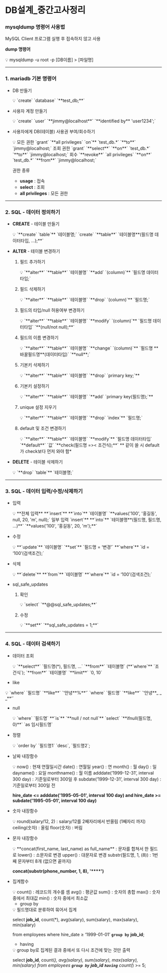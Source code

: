 # DB설계_중간고사정리

### mysqldump 명령어 사용법

MySQL Client 프로그램 실행 후 접속하지 않고 사용

**dump 명령어**

<aside>
💡 mysqldump -u root -p [DB이름] > [파일명]

</aside>

---

### 1. mariadb 기본 명령어

- DB 만들기
    
    <aside>
    💡 `create` `database` `**test_db;**`
    
    </aside>
    
- 사용자 계정 만들기
    
    <aside>
    💡 `create` `user` `**jimmy@localhost**` `**identified by** 'user1234';`
    
    </aside>
    
- 사용자에게 DB(테이블) 사용권 부여/회수하기
    
    <aside>
    💡 모든 권한
    `grant` `**all privileges` `on`** `test_db.*` `**to**` `jimmy@localhost;`
    조회 권한
    `grant` `**select**` `**on**` `test_db.*` `**to**` `jimmy@localhost;`
    회수
    `**revoke**` `all privileges` `**on**` `test_db.*` `**from**` `jimmy@localhost;`
    
    권한 종류
    - **usage** : 접속
    - **select** : 조회
    - **all privileges** : 모든 권한
    
    </aside>
    

---

### 2. SQL - 데이터 정의하기

- **CREATE** - 테이블 만들기
    
    <aside>
    💡 `**create` `table`** `테이블명;`
    `create` `**table**` `테이블명**(필드명 데이터타입, ...);**`
    
    </aside>
    
- **ALTER** - 테이블 변경하기
    1. 필드 추가하기
        
        <aside>
        💡 `**alter**` `**table**` `테이블명` `**add` `(column)`** `필드명 데이터타입;`
        
        </aside>
        
    2. 필드 삭제하기
        
        <aside>
        💡 `**alter**` `**table**` `테이블명` `**drop` `(column)`** `필드명;`
        
        </aside>
        
    3. 필드의 타입/null 허용여부 변경하기
        
        <aside>
        💡 `**alter**` `**table**` `테이블명` `**modify` `(column)`** `필드명 데이터타입` `**(null/not null);**`
        
        </aside>
        
    4. 필드의 이름 변경하기
        
        <aside>
        💡 `**alter**` `**table**` `테이블명` `**change` `(column)`** `필드명 **바꿀필드명**(데이터타입)` `**null**;`
        
        </aside>
        
    5. 기본키 삭제하기
        
        <aside>
        💡 `**alter**` `**table**` `테이블명` `**drop` `primary key;`**
        
        </aside>
        
    6. 기본키 설정하기
        
        <aside>
        💡 `**alter**` `**table**` `테이블명` `**add` `primary key(필드명);`**
        
        </aside>
        
    7. unique 설정 지우기
        
        <aside>
        💡 `**alter**` `**table**` `테이블명` `**drop` `index`** `필드명;`
        
        </aside>
        
    8. default 및 조건 변경하기
        
        <aside>
        💡 `**alter**` `**table**` `테이블명` `**modify`** `필드명 데이터타입` `**default**` `값` `**check(필드명 =>< 조건식);**`
        ** 같이 쓸 시 default가 check보다 먼저 와야 함*
        
        </aside>
        
- **DELETE** - 테이블 삭제하기
    
    <aside>
    💡 `**drop` `table`** `테이블명;`
    
    </aside>
    

---

### 3. SQL - 데이터 입력/수정/삭제하기

- 입력
    
    <aside>
    💡 **전체 입력**
    **`insert`** **`into`** `테이블명` `**values('100', '홍길동', null, 20, 'm', null);`
    일부 입력
    `insert`** **`into`** `테이블명**(필드명, 필드명, ...)**` `**values('100', '홍길동', 20, 'm');**`
    
    </aside>
    
- 수정
    
    <aside>
    💡 **`update`** `테이블명` `**set`** `필드명 = ‘변경’` **`where`** `id = ‘100’(검색조건);`
    
    </aside>
    
- 삭제
    
    <aside>
    💡 **`delete`** **`from`** `테이블명` **`where`** `id = ‘100’(검색조건);`
    
    </aside>
    
- sql_safe_updates
    1. 확인
        
        <aside>
        💡 `select` `**@@sql_safe_updates;**`
        
        </aside>
        
    2. 수정
        
        <aside>
        💡 `**set**` `**sql_safe_updates = 1;**`
        
        </aside>
        

---

### 4. SQL - 데이터 검색하기

- 데이터 조회
    
    <aside>
    💡 `**select**` `필드명(*), 필드명, ...` `**from**` `테이블명` (**`where`** `조건식`);
    `**from**` `테이블명` `**limit**` `0, 10`
    
    </aside>
    
- like

<aside>
💡 `where` `필드명` `**like**` `‘안녕**%**’`
`where` `필드명` `**like**` `‘안녕**_ _ _**’`

</aside>

- null
    
    <aside>
    💡 `where` `필드명` **`is`** `**null / not null`**
    `select` `**ifnull(필드명, 0)**` `as 임시필드명`
    
    </aside>
    
- 정렬
    
    <aside>
    💡 `order by` `필드명1` `desc`, `필드명2`;
    
    </aside>
    
- 날짜 내장함수
    
    <aside>
    💡 now() : 현재 연월일시간
    date() : 연월일
    year() : 연
    month() : 월
    day() : 일
    dayname() : 요일
    monthname() : 월 이름
    adddate(’1999-12-31’, interval 300 day) : 기준일로부터 300일 후
    subdate(’1999-12-31’, interval 300 day) : 기준일로부터 300일 전
    
    **hire_date <= adddate('1995-05-01', interval 100 day)
    and hire_date >= subdate('1995-05-01', interval 100 day)**
    
    </aside>
    
- 숫자 내장함수
    
    <aside>
    💡 round(salary/12, 2) : salary/12를 2째자리에서 반올림 (1째자리 까지)
    ceiling(숫자) : 올림
    floor(숫자) : 버림
    
    </aside>
    
- 문자 내장함수
    
    <aside>
    💡 **concat(first_name, last_name) as full_name** : 문자를 합쳐서 한 필드로
    lower() : 소문자로 변경
    upper() : 대문자로 변경
    substr(필드명, 1, (8)) : 1번째 문자부터 8개 (없으면 끝까지)
    
    **concat(substr(phone_number, 1, 8), '****')**
    
    </aside>
    
- 집계함수
    
    <aside>
    💡 count() : 레코드의 개수를 셈
    avg() : 평균값
    sum() : 숫자의 총합
    max() : 숫자 중에서 최대값
    min() :  숫자 중에서 최소값
    
    </aside>
    
    - group by
    
    <aside>
    💡 필드명대로 분류하여 묶어서 집계
    
    select **job_id**, count(*), avg(salary), sum(salary), max(salary),
    min(salary)
    
    from employees
    where hire_date ≥ ‘1999-01-01’
    **`group by`** **job_id**;
    
    </aside>
    
    - having
    
    <aside>
    💡 group by로 집계된 결과 중에서 또 다시 조건에 맞는 것만 출력
    
    select **job_id**, count(*), avg(salary), sum(salary), max(salary), min(salary)
    from employees
    **`group by`** **job_id**
    **`having`** count(*) >= 5;
    
    </aside>